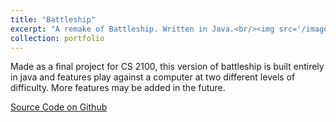 ```yaml
---
title: "Battleship"
excerpt: "A remake of Battleship. Written in Java.<br/><img src='/images/Battleship.png'>"
collection: portfolio
---
```


Made as a final project for CS 2100, this version of battleship is built entirely in java and features play against a computer at two different levels of difficulty. More features may be added in the future.

[Source Code on Github](https://github.com/tvitols/CS2100_Battleship)